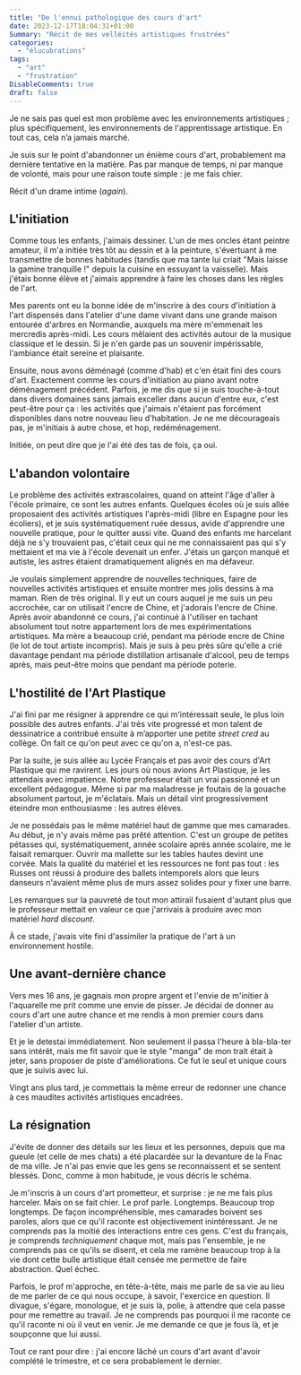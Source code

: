 ```yaml
---
title: "De l'ennui pathologique des cours d'art"
date: 2023-12-17T18:04:31+01:00
Summary: "Récit de mes velléités artistiques frustrées"
categories: 
  - "élucubrations"
tags: 
  - "art"
  - "frustration"
DisableComments: true
draft: false
---
```


Je ne sais pas quel est mon problème avec les environnements artistiques ; plus spécifiquement, les environnements de l'apprentissage artistique. En tout cas, cela n’a jamais marché.

Je suis sur le point d'abandonner un énième cours d'art, probablement ma dernière tentative en la matière. Pas par manque de temps, ni par manque de volonté, mais pour une raison toute simple : je me fais chier.

Récit d'un drame intime (_again_).

## L'initiation

Comme tous les enfants, j'aimais dessiner. L'un de mes oncles étant peintre amateur, il m'a initiée très tôt au dessin et à la peinture, s'évertuant à me transmettre de bonnes habitudes (tandis que ma tante lui criait "Mais laisse la gamine tranquille !" depuis la cuisine en essuyant la vaisselle). Mais j'étais bonne élève et j'aimais apprendre à faire les choses dans les règles de l'art.

Mes parents ont eu la bonne idée de m'inscrire à des cours d'initiation à l'art dispensés dans l'atelier d'une dame vivant dans une grande maison entourée d'arbres en Normandie, auxquels ma mère m'emmenait les mercredis après-midi. Les cours mêlaient des activités autour de la musique classique et le dessin. Si je n'en garde pas un souvenir impérissable, l'ambiance était sereine et plaisante.

Ensuite, nous avons déménagé (comme d'hab) et c'en était fini des cours d'art. Exactement comme les cours d'initiation au piano avant notre déménagement précédent. Parfois, je me dis que si je suis touche-à-tout dans divers domaines sans jamais exceller dans aucun d'entre eux, c'est peut-être pour ça : les activités que j'aimais n'étaient pas forcément disponibles dans notre nouveau lieu d'habitation. Je ne me décourageais pas, je m'initiais à autre chose, et hop, redéménagement.

Initiée, on peut dire que je l'ai été des tas de fois, ça oui.

## L'abandon volontaire

Le problème des activités extrascolaires, quand on atteint l'âge d'aller à l'école primaire, ce sont les autres enfants. Quelques écoles où je suis allée proposaient des activités artistiques l'après-midi (libre en Espagne pour les écoliers), et je suis systématiquement ruée dessus, avide d'apprendre une nouvelle pratique, pour le quitter aussi vite. Quand des enfants me harcelant déjà ne s'y trouvaient pas, c'était ceux qui ne me connaissaient pas qui s'y mettaient et ma vie à l'école devenait un enfer. J'étais un garçon manqué et autiste, les astres étaient dramatiquement alignés en ma défaveur.

Je voulais simplement apprendre de nouvelles techniques, faire de nouvelles activités artistiques et ensuite montrer mes jolis dessins à ma maman. Rien de très original. Il y eut un cours auquel je me suis un peu accrochée, car on utilisait l'encre de Chine, et j'adorais l'encre de Chine. Après avoir abandonné ce cours, j'ai continué à l'utiliser en tachant absolument tout notre appartement lors de mes expérimentations artistiques. Ma mère a beaucoup crié, pendant ma période encre de Chine (le lot de tout artiste incompris). Mais je suis à peu près sûre qu'elle a crié davantage pendant ma période distillation artisanale d'alcool, peu de temps après, mais peut-être moins que pendant ma période poterie.

## L'hostilité de l'Art Plastique

J'ai fini par me résigner à apprendre ce qui m'intéressait seule, le plus loin possible des autres enfants. J'ai très vite progressé et mon talent de dessinatrice a contribué ensuite à m’apporter une petite _street cred_ au collège. On fait ce qu'on peut avec ce qu'on a, n'est-ce pas.

Par la suite, je suis allée au Lycée Français et pas avoir des cours d'Art Plastique qui me ravirent. Les jours où nous avions Art Plastique, je les attendais avec impatience. Notre professeur était un vrai passionné et un excellent pédagogue. Même si par ma maladresse je foutais de la gouache absolument partout, je m'éclatais. Mais un détail vint progressivement éteindre mon enthousiasme : les autres élèves.

Je ne possédais pas le même matériel haut de gamme que mes camarades. Au début, je n'y avais même pas prêté attention. C'est un groupe de petites pétasses qui, systématiquement, année scolaire après année scolaire, me le faisait remarquer. Ouvrir ma mallette sur les tables hautes devint une corvée. Mais la qualité du matériel et les ressources ne font pas tout : les Russes ont réussi à produire des ballets intemporels alors que leurs danseurs n'avaient même plus de murs assez solides pour y fixer une barre.

Les remarques sur la pauvreté de tout mon attirail fusaient d'autant plus que le professeur mettait en valeur ce que j'arrivais à produire avec mon matériel _hard discount_.

À ce stade, j'avais vite fini d'assimiler la pratique de l'art à un environnement hostile.

## Une avant-dernière chance

Vers mes 16 ans, je gagnais mon propre argent et l'envie de m'initier à l'aquarelle me prit comme une envie de pisser. Je décidai de donner au cours d'art une autre chance et me rendis à mon premier cours dans l'atelier d'un artiste.

Et je le detestai immédiatement. Non seulement il passa l'heure à bla-bla-ter sans intérêt, mais me fit savoir que le style "manga" de mon trait était à jeter, sans proposer de piste d'améliorations. Ce fut le seul et unique cours que je suivis avec lui.

Vingt ans plus tard, je commettais la même erreur de redonner une chance à ces maudites activités artistiques encadrées.

## La résignation

J'évite de donner des détails sur les lieux et les personnes, depuis que ma gueule (et celle de mes chats) a été placardée sur la devanture de la Fnac de ma ville. Je n'ai pas envie que les gens se reconnaissent et se sentent blessés. Donc, comme à mon habitude, je vous décris le schéma.

Je m'inscris à un cours d'art prometteur, et surprise : je ne me fais plus harceler. Mais on se fait chier. Le prof parle. Longtemps. Beaucoup trop longtemps. De façon incompréhensible, mes camarades boivent ses paroles, alors que ce qu'il raconte est objectivement inintéressant. Je ne comprends pas la moitié des interactions entre ces gens. C'est du français, je comprends _techniquement_ chaque mot, mais pas l'ensemble, je ne comprends pas ce qu'ils se disent, et cela me ramène beaucoup trop à la vie dont cette bulle artistique était censée me permettre de faire abstraction. Quel échec.

Parfois, le prof m'approche, en tête-à-tête, mais me parle de sa vie au lieu de me parler de ce qui nous occupe, à savoir, l'exercice en question. Il divague, s'égare, monologue, et je suis là, polie, à attendre que cela passe pour me remettre au travail. Je ne comprends pas pourquoi il me raconte ce qu'il raconte ni où il veut en venir. Je me demande ce que je fous là, et je soupçonne que lui aussi.

Tout ce rant pour dire : j'ai encore lâché un cours d'art avant d'avoir complété le trimestre, et ce sera probablement le dernier.
